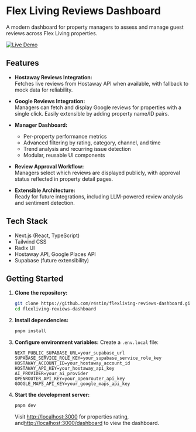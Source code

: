 # Flex Living Reviews Dashboard

A modern dashboard for property managers to assess and manage guest reviews across Flex Living properties.

[![Live Demo](https://img.shields.io/badge/Demo-Live-green?style=for-the-badge)](https://flexliving-reviews-dashboard-two.vercel.app/)


## Features

- **Hostaway Reviews Integration:**  
	Fetches live reviews from Hostaway API when available, with fallback to mock data for reliability.

- **Google Reviews Integration:**  
	Managers can fetch and display Google reviews for properties with a single click. Easily extensible by adding property name/ID pairs.

- **Manager Dashboard:**  
	- Per-property performance metrics  
	- Advanced filtering by rating, category, channel, and time  
	- Trend analysis and recurring issue detection  
	- Modular, reusable UI components

- **Review Approval Workflow:**  
	Managers select which reviews are displayed publicly, with approval status reflected in property detail pages.

- **Extensible Architecture:**  
	Ready for future integrations, including LLM-powered review analysis and sentiment detection.


## Tech Stack

- Next.js (React, TypeScript)
- Tailwind CSS
- Radix UI
- Hostaway API, Google Places API
- Supabase (future extensibility)


## Getting Started

1. **Clone the repository:**
	 ```bash
	 git clone https://github.com/r4stin/flexliving-reviews-dashboard.git
	 cd flexliving-reviews-dashboard
	 ```

2. **Install dependencies:**
	 ```bash
	 pnpm install
	 ```

3. **Configure environment variables:**
	 Create a `.env.local` file:
	 ```
    NEXT_PUBLIC_SUPABASE_URL=your_supabase_url
    SUPABASE_SERVICE_ROLE_KEY=your_supabase_service_role_key
    HOSTAWAY_ACCOUNT_ID=your_hostaway_account_id
    HOSTAWAY_API_KEY=your_hostaway_api_key
    AI_PROVIDER=your_ai_provider
    OPENROUTER_API_KEY=your_openrouter_api_key
    GOOGLE_MAPS_API_KEY=your_google_maps_api_key
	 ```

4. **Start the development server:**
	 ```bash
	 pnpm dev
	 ```
	 Visit [http://localhost:3000](http://localhost:3000/) for properties rating, and[http://localhost:3000/dashboard](http://localhost:3000/dashboard) to view the dashboard.


